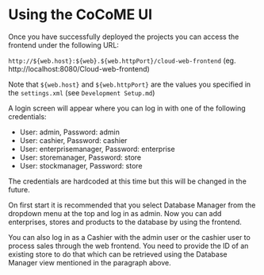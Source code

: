 # Using the CoCoME UI

Once you have successfully deployed the projects you can access the 
frontend under the following URL:

`http://${web.host}:${web}.${web.httpPort}/cloud-web-frontend`
  (eg.  http://localhost:8080/Cloud-web-frontend)

Note that `${web.host}` and `${web.httpPort}` are the values you
specified in the `settings.xml` (see `Development Setup.md`)

A login screen will appear where you can log in with one of 
the following credentials:

- User: admin, Password: admin
- User: cashier, Password: cashier
- User: enterprisemanager, Password: enterprise
- User: storemanager, Password: store
- User: stockmanager, Password: store

The credentials are hardcoded at this time but this will be 
changed in the future.

On first start it is recommended that you select Database Manager 
from the dropdown menu at the top and log in as admin. Now you 
can add enterprises, stores and products to the database by using 
the frontend.

You can also log in as a Cashier with the admin user or the 
cashier user to process sales through the web frontend. 
You need to provide the ID of an existing store to do that
which can be retrieved using the Database Manager view mentioned 
in the paragraph above.

